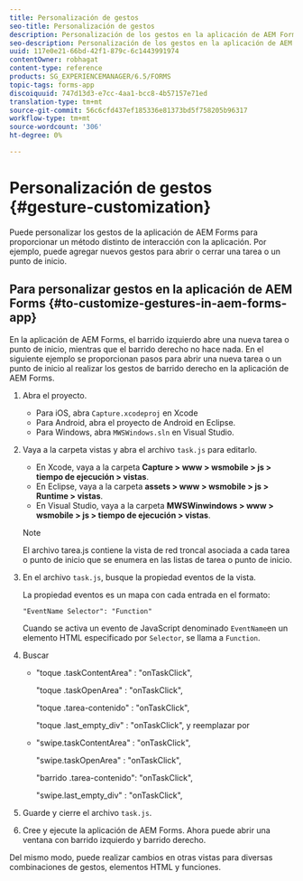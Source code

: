 ```yaml
---
title: Personalización de gestos
seo-title: Personalización de gestos
description: Personalización de los gestos en la aplicación de AEM Forms
seo-description: Personalización de los gestos en la aplicación de AEM Forms
uuid: 117e0e21-66bd-42f1-879c-6c1443991974
contentOwner: robhagat
content-type: reference
products: SG_EXPERIENCEMANAGER/6.5/FORMS
topic-tags: forms-app
discoiquuid: 747d13d3-e7cc-4aa1-bcc8-4b57157e71ed
translation-type: tm+mt
source-git-commit: 56c6cfd437ef185336e81373bd5f758205b96317
workflow-type: tm+mt
source-wordcount: '306'
ht-degree: 0%

---
```



# Personalización de gestos {#gesture-customization}

Puede personalizar los gestos de la aplicación de AEM Forms para proporcionar un método distinto de interacción con la aplicación. Por ejemplo, puede agregar nuevos gestos para abrir o cerrar una tarea o un punto de inicio.

## Para personalizar gestos en la aplicación de AEM Forms {#to-customize-gestures-in-aem-forms-app}

En la aplicación de AEM Forms, el barrido izquierdo abre una nueva tarea o punto de inicio, mientras que el barrido derecho no hace nada. En el siguiente ejemplo se proporcionan pasos para abrir una nueva tarea o un punto de inicio al realizar los gestos de barrido derecho en la aplicación de AEM Forms.

1. Abra el proyecto.

   * Para iOS, abra `Capture.xcodeproj` en Xcode
   * Para Android, abra el proyecto de Android en Eclipse.
   * Para Windows, abra `MWSWindows.sln` en Visual Studio.

1. Vaya a la carpeta vistas y abra el archivo `task.js` para editarlo.

   * En Xcode, vaya a la carpeta **Capture > www > wsmobile > js > tiempo de ejecución > vistas**.
   * En Eclipse, vaya a la carpeta **assets > www > wsmobile > js > Runtime > vistas**.
   * En Visual Studio, vaya a la carpeta **MWSWinwindows > www > wsmobile > js > tiempo de ejecución > vistas**.

   >[!NOTE]
   >
   >El archivo tarea.js contiene la vista de red troncal asociada a cada tarea o punto de inicio que se enumera en las listas de tarea o punto de inicio.

1. En el archivo `task.js`, busque la propiedad eventos de la vista.

   La propiedad eventos es un mapa con cada entrada en el formato:

   `"EventName Selector": "Function"`

   Cuando se activa un evento de JavaScript denominado `EventName`en un elemento HTML especificado por `Selector`, se llama a `Function`.

1. Buscar

   * &quot;toque .taskContentArea&quot; : &quot;onTaskClick&quot;,

      &quot;toque .taskOpenArea&quot; : &quot;onTaskClick&quot;,

      &quot;toque .tarea-contenido&quot; : &quot;onTaskClick&quot;,

      &quot;toque .last_empty_div&quot; : &quot;onTaskClick&quot;,
   y reemplazar por

   * &quot;swipe.taskContentArea&quot; : &quot;onTaskClick&quot;,

      &quot;swipe.taskOpenArea&quot; : &quot;onTaskClick&quot;,

      &quot;barrido .tarea-contenido&quot;: &quot;onTaskClick&quot;,

      &quot;swipe.last_empty_div&quot; : &quot;onTaskClick&quot;,


1. Guarde y cierre el archivo `task.js`.
1. Cree y ejecute la aplicación de AEM Forms. Ahora puede abrir una ventana con barrido izquierdo y barrido derecho.

Del mismo modo, puede realizar cambios en otras vistas para diversas combinaciones de gestos, elementos HTML y funciones.
